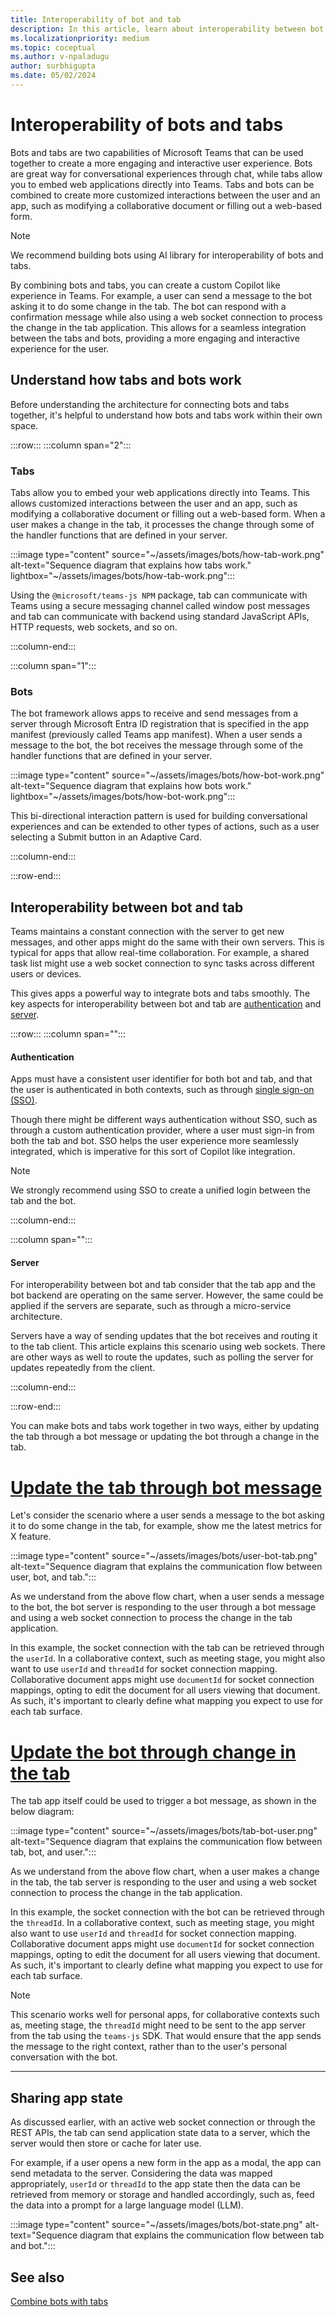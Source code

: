 ```yaml
---
title: Interoperability of bot and tab
description: In this article, learn about interoperability between bot and tab.
ms.localizationpriority: medium
ms.topic: coceptual
ms.author: v-npaladugu
author: surbhigupta
ms.date: 05/02/2024
---
```


# Interoperability of bots and tabs

Bots and tabs are two capabilities of Microsoft Teams that can be used together to create a more engaging and interactive user experience. Bots are great way for conversational experiences through chat, while tabs allow you to embed web applications directly into Teams. Tabs and bots can be combined to create more customized interactions between the user and an app, such as modifying a collaborative document or filling out a web-based form.

> [!NOTE]
> We recommend building bots using AI library for interoperability of bots and tabs.

By combining bots and tabs, you can create a custom Copilot like experience in Teams. For example, a user can send a message to the bot asking it to do some change in the tab. The bot can respond with a confirmation message while also using a web socket connection to process the change in the tab application. This allows for a seamless integration between the tabs and bots, providing a more engaging and interactive experience for the user.

## Understand how tabs and bots work 

Before understanding the architecture for connecting bots and tabs together, it's helpful to understand how bots and tabs work within their own space. 

:::row:::
:::column span="2":::

### Tabs

Tabs allow you to embed your web applications directly into Teams. This allows customized interactions between the user and an app, such as modifying a collaborative document or filling out a web-based form. When a user makes a change in the tab, it processes the change through some of the handler functions that are defined in your server.

:::image type="content" source="~/assets/images/bots/how-tab-work.png" alt-text="Sequence diagram that explains how tabs work." lightbox="~/assets/images/bots/how-tab-work.png":::

Using the `@microsoft/teams-js NPM` package, tab can communicate with Teams using a secure messaging channel called window post messages and tab can communicate with backend using standard JavaScript APIs, HTTP requests, web sockets, and so on. 

:::column-end:::

:::column span="1":::

### Bots

The bot framework allows apps to receive and send messages from a server through Microsoft Entra ID registration that is specified in the app manifest (previously called Teams app manifest). When a user sends a message to the bot, the bot receives the message through some of the handler functions that are defined in your server. 

:::image type="content" source="~/assets/images/bots/how-bot-work.png" alt-text="Sequence diagram that explains how bots work." lightbox="~/assets/images/bots/how-bot-work.png":::

This bi-directional interaction pattern is used for building conversational experiences and can be extended to other types of actions, such as a user selecting a Submit button in an Adaptive Card. 

:::column-end:::

:::row-end:::

## Interoperability between bot and tab

Teams maintains a constant connection with the server to get new messages, and other apps might do the same with their own servers. This is typical for apps that allow real-time collaboration. For example, a shared task list might use a web socket connection to sync tasks across different users or devices.

This gives apps a powerful way to integrate bots and tabs smoothly. The key aspects for interoperability between bot and tab are [authentication](#authentication) and [server](#server).

:::row:::
:::column span="":::

#### Authentication

Apps must have a consistent user identifier for both bot and tab, and that the user is authenticated in both contexts, such as through [single sign-on (SSO)](~/concepts/authentication/authentication.md). 

Though there might be different ways authentication without SSO, such as through a custom authentication provider, where a user must sign-in from both the tab and bot. SSO helps the user experience more seamlessly integrated, which is imperative for this sort of Copilot like integration.

> [!Note]
> We strongly recommend using SSO to create a unified login between the tab and the bot.

:::column-end:::

:::column span="":::

#### Server

For interoperability between bot and tab consider that the tab app and the bot backend are operating on the same server. However, the same could be applied if the servers are separate, such as through a micro-service architecture. 

Servers have a way of sending updates that the bot receives and routing it to the tab client. This article explains this scenario using web sockets. There are other ways as well to route the updates, such as polling the server for updates repeatedly from the client. 

:::column-end:::

:::row-end:::

You can make bots and tabs work together in two ways, either by updating the tab through a bot message or updating the bot through a change in the tab.

# [Update the tab through bot message](#tab/update-the-tab-through-bot-message)

Let's consider the scenario where a user sends a message to the bot asking it to do some change in the tab, for example, show me the latest metrics for X feature. 

:::image type="content" source="~/assets/images/bots/user-bot-tab.png" alt-text="Sequence diagram that explains the communication flow between user, bot, and tab.":::

As we understand from the above flow chart, when a user sends a message to the bot, the bot server is responding to the user through a bot message and using a web socket connection to process the change in the tab application. 

In this example, the socket connection with the tab can be retrieved through the `userId`. In a collaborative context, such as meeting stage, you might also want to use `userId` and `threadId` for socket connection mapping. Collaborative document apps might use `documentId` for socket connection mappings, opting to edit the document for all users viewing that document. As such, it's important to clearly define what mapping you expect to use for each tab surface. 

# [Update the bot through change in the tab](#tab/update-the-bot-through-change-in-the-tab)

The tab app itself could be used to trigger a bot message, as shown in the below diagram: 

:::image type="content" source="~/assets/images/bots/tab-bot-user.png" alt-text="Sequence diagram that explains the communication flow between tab, bot, and user.":::

As we understand from the above flow chart, when a user makes a change in the tab, the tab server is responding to the user and using a web socket connection to process the change in the tab application. 

In this example, the socket connection with the bot can be retrieved through the `threadId`. In a collaborative context, such as meeting stage, you might also want to use `userId` and `threadId` for socket connection mapping. Collaborative document apps might use `documentId` for socket connection mappings, opting to edit the document for all users viewing that document. As such, it's important to clearly define what mapping you expect to use for each tab surface. 

> [!NOTE]
> This scenario works well for personal apps, for collaborative contexts such as, meeting stage, the `threadId` might need to be sent to the app server from the tab using the `teams-js` SDK. That would ensure that the app sends the message to the right context, rather than to the user's personal conversation with the bot.

---

## Sharing app state

As discussed earlier, with an active web socket connection or through the REST APIs, the tab can send application state data to a server, which the server would then store or cache for later use. 

For example, if a user opens a new form in the app as a modal, the app can send metadata to the server. Considering the data was mapped appropriately, `userId` or `threadId` to the app state then the data can be retrieved from memory or storage and handled accordingly, such as, feed the data into a prompt for a large language model (LLM).

:::image type="content" source="~/assets/images/bots/bot-state.png" alt-text="Sequence diagram that explains the communication flow between tab and bot.":::

## See also

[Combine bots with tabs](~/resources/bot-v3/bots-with-tabs.md)